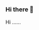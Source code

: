 ### Hi there 👋

<!--
**lups340lobbybot/lups340lobbybot** is a ✨ _special_ ✨ repository because its `README.md` (this file) appears on your GitHub profile.

Here are some ideas to get you started:

- 🔭 I’m currently working on ...h
- 🌱 I’m currently learning ...h
- 👯 I’m looking to collaborate on ..h.
- 🤔 I’m looking for help with ...v
- 💬 Ask me about ...v
- 📫 How to reach me: ..v.
- 😄 Pronouns: ..v.
- ⚡ Fun fact: ...v
-->
Hi ......
